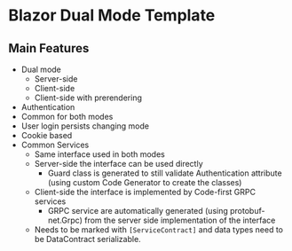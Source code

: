 # Blazor Dual Mode Template


## Main Features
* Dual mode
  * Server-side
  * Client-side
  * Client-side with prerendering
*  Authentication 
  * Common for both modes
  * User login persists changing mode
  * Cookie based
* Common Services
  * Same interface used in both modes
  * Server-side the interface can be used directly
    * Guard class is generated to still validate Authentication attribute (using custom Code Generator to create the classes)
  * Client-side the interface is implemented by Code-first GRPC services 
    * GRPC service are automatically generated (using protobuf-net.Grpc) from the server side implementation of the interface
  * Needs to be marked with `[ServiceContract]` and data types need to be DataContract serializable.